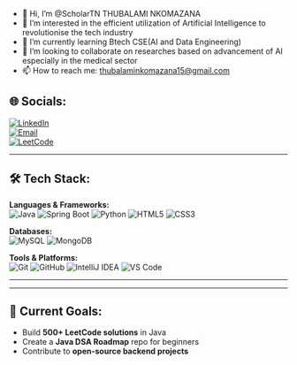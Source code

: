 - 👋 Hi, I’m @ScholarTN THUBALAMI NKOMAZANA
- 👀 I’m interested in the efficient utilization of Artificial Intelligence to revolutionise the tech industry
- 🌱 I’m currently learning Btech CSE(AI and Data Engineering)
- 💞️ I’m looking to collaborate on researches based on advancement of AI especially in the medical sector
- 📫 How to reach me: thubalaminkomazana15@gmail.com
  

## 🌐 Socials:
[![LinkedIn](https://img.shields.io/badge/LinkedIn-0A66C2?style=for-the-badge&logo=linkedin&logoColor=white)](https://www.linkedin.com/in/thubalami-nkomazana15)  
[![Email](https://img.shields.io/badge/Email-D14836?style=for-the-badge&logo=gmail&logoColor=white)](mailto:thubalaminkomazana15@gmail.com)  
[![LeetCode](https://img.shields.io/badge/LeetCode_Profile-FFA116?style=for-the-badge&logo=leetcode&logoColor=black)](https://leetcode.com/u/Scholar_101/)  

---

## 🛠 Tech Stack:

**Languages & Frameworks:**  
![Java](https://img.shields.io/badge/Java-ED8B00?style=for-the-badge&logo=openjdk&logoColor=white)
![Spring Boot](https://img.shields.io/badge/Spring%20Boot-6DB33F?style=for-the-badge&logo=springboot&logoColor=white)
![Python](https://img.shields.io/badge/Python-3776AB?style=for-the-badge&logo=python&logoColor=white)
![HTML5](https://img.shields.io/badge/HTML5-E34F26?style=for-the-badge&logo=html5&logoColor=white)
![CSS3](https://img.shields.io/badge/CSS3-1572B6?style=for-the-badge&logo=css3&logoColor=white)

**Databases:**  
![MySQL](https://img.shields.io/badge/MySQL-4479A1?style=for-the-badge&logo=mysql&logoColor=white)
![MongoDB](https://img.shields.io/badge/MongoDB-47A248?style=for-the-badge&logo=mongodb&logoColor=white)

**Tools & Platforms:**  
![Git](https://img.shields.io/badge/Git-F05032?style=for-the-badge&logo=git&logoColor=white)
![GitHub](https://img.shields.io/badge/GitHub-181717?style=for-the-badge&logo=github&logoColor=white)
![IntelliJ IDEA](https://img.shields.io/badge/IntelliJ%20IDEA-000000?style=for-the-badge&logo=intellijidea&logoColor=white)
![VS Code](https://img.shields.io/badge/VS%20Code-007ACC?style=for-the-badge&logo=visualstudiocode&logoColor=white)

---


---

## 🎯 Current Goals:
- Build **500+ LeetCode solutions** in Java
- Create a **Java DSA Roadmap** repo for beginners
- Contribute to **open-source backend projects**
